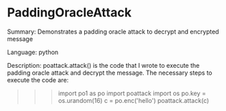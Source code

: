# PaddingOracleAttack
Summary:
Demonstrates a padding oracle attack to decrypt and encrypted message

Language: python

Description:
  poattack.attack() is the code that I wrote to execute the padding oracle attack and decrypt the message.
  The necessary steps to execute the code are:
  >>> import po1 as po
  >>> import poattack
  >>> import os
  >>> po.key = os.urandom(16)
  >>> c = po.enc('hello')
  >>> poattack.attack(c)
